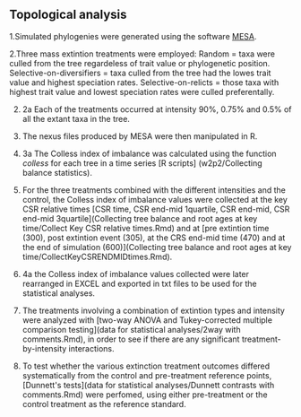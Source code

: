 Topological analysis
--------------------
1.Simulated phylogenies were generated using the software [MESA](http://datadryad.org/resource/doi:10.5061/dryad.sm379/15).

2.Three mass extintion treatments were employed: 
Random = taxa were culled from the tree regardeless of trait value or phylogenetic position.
Selective-on-diversifiers = taxa culled from the tree had the lowes trait value and highest speciation rates.
Selective-on-relicts = those taxa with highest trait value and lowest speciation rates were culled preferentally. 

  2. 2a Each of the treatments occurred at intensity 90%, 0.75% and 0.5% of all the extant taxa in the tree.
  
3. The nexus files produced by MESA were then manipulated in R. 

  3. 3a The Colless index of imbalance was calculated using the function *colless* for each tree in a time series [R scripts] (w2p2/Collecting balance statistics).
  
4.  For the three treatments combined with the different intensities and the control, the Colless index of imbalance values were collected at the key CSR relative times [CSR time, CSR end-mid 1quartile, CSR end-mid, CSR end-mid 3quartile](Collecting tree balance and root ages at key time/Collect Key CSR relative times.Rmd)  and at [pre extintion time (300), post extintion event (305), at the CRS end-mid time (470) and at the end of simulation (600)](Collecting tree balance and root ages at key time/CollectKeyCSRENDMIDtimes.Rmd). 
   
   4. 4a the Colless index of imbalance values collected were later rearranged in EXCEL and exported in txt files to be used for the statistical analyses.
   
5. The treatments involving a combination of extintion types and intensity were analyzed with [two-way ANOVA and Tukey-corrected multiple comparison testing](data for statistical analyses/2way with comments.Rmd), in order to see if there are any significant treatment-by-intensity interactions. 
6. To test whether the various extinction treatment outcomes differed systematically from the control and pre-treatment reference points,  [Dunnett's tests](data for statistical analyses/Dunnett contrasts with comments.Rmd) were perfomed, using either pre-treatment or the control treatment as the reference standard.
